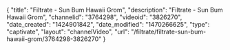 {
    "title": "Filtrate - Sun Bum Hawaii Grom",
    "description": "Filtrate - Sun Bum Hawaii Grom",
    "channelid": "3764298",
    "videoid": "3826270",
    "date_created": "1424901842",
    "date_modified": "1470266625",
    "type": "captivate",
    "layout": "channelVideo",
    "url": "\/filtrate\/filtrate-sun-bum-hawaii-grom\/3764298-3826270"
}